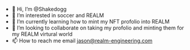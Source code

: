 - 👋 Hi, I’m @Shakedogg
- 👀 I’m interested in soccer and REALM
- 🌱 I’m currently learning how to mint my NFT profolio into REALM
- 💞️ I’m looking to collaborate on taking my profolio and minting them for my REALM virtural world
- 📫 How to reach me email jason@realm-engineering.com

<!---
Shakedogg/Shakedogg is a ✨ special ✨ repository because we are doing what we want in our REALM where anything is possible.  I want you to walk in and see one of our house designs and then you purchase it and it becomes a reality for you on your lot.  Or as you explore REALM you may see our solar car ports that you like charging your tesla car.  Well you can purchase these NFT's seperately and they can become a reality at your house with permits.
--->
